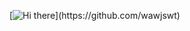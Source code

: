 [![Hi there](https://readme-typing-svg.herokuapp.com?color=3080ec&vCenter=true&lines=Hi+there+%F0%9F%91%8B;Bonjour.+Je+m'appelle+SamMantos.+Enchanté.)](https://github.com/wawjswt)

